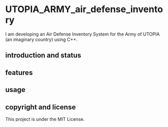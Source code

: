 # UTOPIA_ARMY_air_defense_inventory
I am developing an Air Defense Inventory System for the Army of UTOPIA (an imaginary country) using C++.

## introduction and status

## features

## usage

## copyright and license
This project is under the MIT License.
